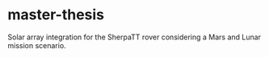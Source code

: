 # master-thesis
Solar array integration for the SherpaTT rover considering a Mars and Lunar mission scenario.
